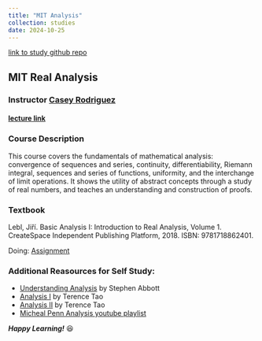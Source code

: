 ```yaml
---
title: "MIT Analysis"
collection: studies
date: 2024-10-25
---
```


[link to study github repo](https://github.com/k1seul/Math_studies/tree/main/MIT_Real_Analysis)

## MIT Real Analysis

### Instructor [Casey Rodriguez](https://tarheels.live/crodriguez/)

#### [lecture link](https://ocw.mit.edu/courses/18-100a-real-analysis-fall-2020/pages/syllabus/)

### Course Description

This course covers the fundamentals of mathematical analysis: convergence of sequences and series, continuity, differentiability, Riemann integral, sequences and series of functions, uniformity, and the interchange of limit operations. It shows the utility of abstract concepts through a study of real numbers, and teaches an understanding and construction of proofs.

### Textbook

Lebl, Jiří. Basic Analysis I: Introduction to Real Analysis, Volume 1. CreateSpace Independent Publishing Platform, 2018. ISBN: 9781718862401.

Doing:
[Assignment](https://ocw.mit.edu/courses/18-100a-real-analysis-fall-2020/pages/assignments-and-exams/)

### Additional Reasources for Self Study:

- [Understanding Analysis](https://link.springer.com/book/10.1007/978-1-4939-2712-8) by Stephen Abbott
- [Analysis I](https://link.springer.com/book/10.1007/978-981-19-7261-4) by Terence Tao
- [Analysis II](https://link.springer.com/book/10.1007/978-981-19-7284-3) by Terence Tao
- [Micheal Penn Analysis youtube playlist](https://www.youtube.com/playlist?list=PL22w63XsKjqxqaF-Q7MSyeSG1W1_xaQoS)

**_Happy Learning!_** 😆
